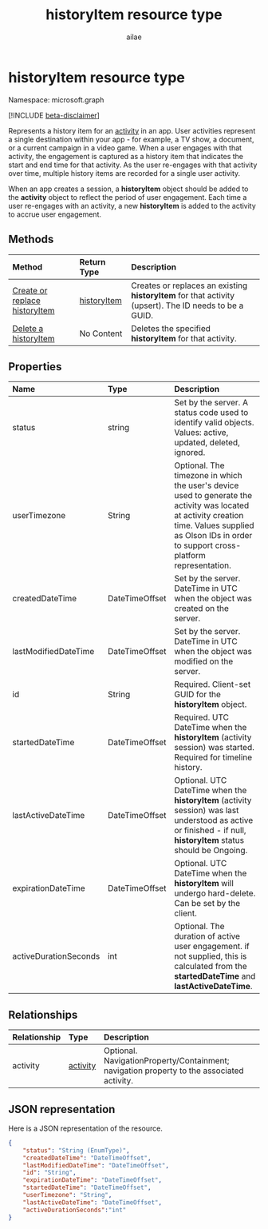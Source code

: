 ﻿---
title: "historyItem resource type"
description: "Represents a history item for an activity in an app. User activities represent a single destination within your app - for example, a TV show, a document, or a current campaign in a video game. When a user engages with that activity, the engagement is captured as a history item that indicates the start and end time for that activity. As the user re-engages with that activity over time, multiple history items are recorded for a single user activity."
localization_priority: Normal
ms.prod: "project-rome"
doc_type: resourcePageType
author: "ailae"
---

# historyItem resource type

Namespace: microsoft.graph

[!INCLUDE [beta-disclaimer](../../includes/beta-disclaimer.md)]

Represents a history item for an [activity](projectrome-activity.md) in an app. User activities represent a single destination within your app - for example, a TV show, a document, or a current campaign in a video game. When a user engages with that activity, the engagement is captured as a history item that indicates the start and end time for that activity. As the user re-engages with that activity over time, multiple history items are recorded for a single user activity.

When an app creates a session, a **historyItem** object should be added to the **activity** object to reflect the period of user engagement. Each time a user re-engages with an activity, a new **historyItem** is added to the activity to accrue user engagement.

## Methods

| Method                                                                 | Return Type                               | Description                                                                                            |
| :--------------------------------------------------------------------- | :---------------------------------------- | :----------------------------------------------------------------------------------------------------- |
| [Create or replace historyItem](../api/projectrome-put-historyitem.md) | [historyItem](projectrome-historyitem.md) | Creates or replaces an existing **historyItem** for that activity (upsert). The ID needs to be a GUID. |
| [Delete a historyItem](../api/projectrome-delete-historyitem.md)       | No Content                                | Deletes the specified **historyItem** for that activity.                                               |

## Properties

| Name                  | Type           | Description                                                                                                                                                                                            |
| :-------------------- | :------------- | :----------------------------------------------------------------------------------------------------------------------------------------------------------------------------------------------------- |
| status                | string         | Set by the server. A status code used to identify valid objects. Values: active, updated, deleted, ignored.                                                                                            |
| userTimezone          | String         | Optional. The timezone in which the user's device used to generate the activity was located at activity creation time. Values supplied as Olson IDs in order to support cross-platform representation. |
| createdDateTime       | DateTimeOffset | Set by the server. DateTime in UTC when the object was created on the server.                                                                                                                          |
| lastModifiedDateTime  | DateTimeOffset | Set by the server. DateTime in UTC when the object was modified on the server.                                                                                                                         |
| id                    | String         | Required. Client-set GUID for the **historyItem** object.                                                                                                                                              |
| startedDateTime       | DateTimeOffset | Required. UTC DateTime when the **historyItem** (activity session) was started. Required for timeline history.                                                                                         |
| lastActiveDateTime    | DateTimeOffset | Optional. UTC DateTime when the **historyItem** (activity session) was last understood as active or finished - if null, **historyItem** status should be Ongoing.                                      |
| expirationDateTime    | DateTimeOffset | Optional. UTC DateTime when the **historyItem** will undergo hard-delete. Can be set by the client.                                                                                                    |
| activeDurationSeconds | int            | Optional. The duration of active user engagement. if not supplied, this is calculated from the **startedDateTime** and **lastActiveDateTime**.                                                         |

## Relationships

| Relationship | Type                                             | Description                                                                               |
| :----------- | :----------------------------------------------- | :---------------------------------------------------------------------------------------- |
| activity     | [activity](../resources/projectrome-activity.md) | Optional. NavigationProperty/Containment; navigation property to the associated activity. |

## JSON representation

Here is a JSON representation of the resource.

<!-- {
  "blockType": "resource",
  "optionalProperties": [
    "userTimezone",
    "lastActiveDateTime",
    "activeDurationSeconds"
  ],
  "keyProperty": "id",
  "@odata.type": "microsoft.graph.historyItem"
}-->

```json
{
    "status": "String (EnumType)",
    "createdDateTime": "DateTimeOffset",
    "lastModifiedDateTime": "DateTimeOffset",
    "id": "String",
    "expirationDateTime": "DateTimeOffset",
    "startedDateTime": "DateTimeOffset",
    "userTimezone": "String",
    "lastActiveDateTime": "DateTimeOffset",
    "activeDurationSeconds":"int"
}
```

<!-- uuid: 8fcb5dbc-d5aa-4681-8e31-b001d5168d79
2017-06-07 14:57:30 UTC -->

<!--
{
  "type": "#page.annotation",
  "description": "historyitem resource",
  "keywords": "",
  "section": "documentation",
  "tocPath": "",
  "suppressions": []
}
-->

